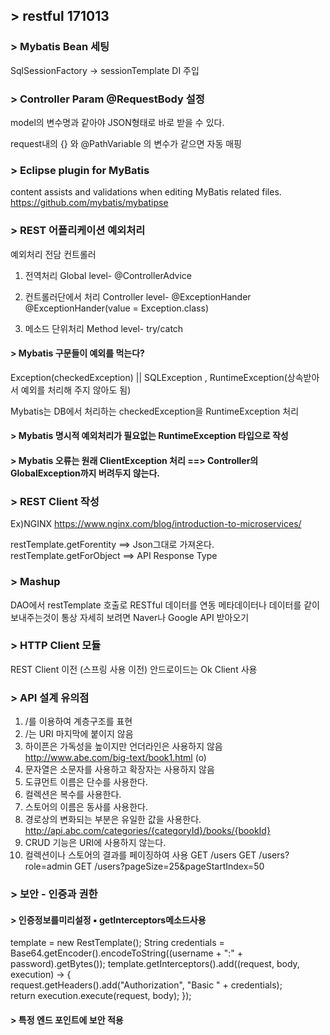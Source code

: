 ## > restful 171013
### > Mybatis Bean 세팅
SqlSessionFactory ->  sessionTemplate DI 주입 

### > Controller Param @RequestBody 설정
model의 변수명과 같아야 JSON형태로 바로 받을 수 있다.

request내의 {} 와  @PathVariable 의 변수가 같으면 자동 매핑 

### > Eclipse plugin for MyBatis
content assists and validations when editing MyBatis related files.
https://github.com/mybatis/mybatipse

### > REST 어플리케이션 예외처리 
예외처리 전담 컨트롤러 
1. 전역처리 Global level- @ControllerAdvice
2. 컨트롤러단에서 처리 Controller level- @ExceptionHander
 @ExceptionHander(value = Exception.class)
 
3. 메소드 단위처리 Method level- try/catch

#### > Mybatis 구문들이 예외를 먹는다?
Exception(checkedException)
||
SQLException , RuntimeException(상속받아서 예외를 처리해 주지 않아도 됨)

Mybatis는 DB에서 처리하는 checkedException을 RuntimeException 처리

#### > Mybatis 명시적 예외처리가 필요없는 RuntimeException 타입으로 작성

#### > Mybatis 오류는 원래  ClientException 처리 ==> Controller의 GlobalException까지 버려두지 않는다.

### > REST Client 작성
Ex)NGINX
https://www.nginx.com/blog/introduction-to-microservices/

restTemplate.getForentity ==> Json그대로 가져온다.
restTemplate.getForObject ==> API Response Type

### > Mashup
DAO에서 restTemplate 호출로 RESTful 데이터를 연동
메타데이터나 데이터를 같이 보내주는것이 통상
자세히 보려면 Naver나 Google API 받아오기

### > HTTP Client 모듈 
REST Client 이전 (스프링 사용 이전)
안드로이드는 Ok Client 사용


### > API 설계 유의점
1. /를 이용하여 계층구조를 표현
2. /는 URI 마지막에 붙이지 않음
3. 하이픈은 가독성을 높이지만 언더라인은 사용하지 않음 
http://www.abe.com/big-text/book1.html (o)
4. 문자열은 소문자를 사용하고 확장자는 사용하지 않음
5. 도큐먼트 이름은 단수를 사용한다.
6. 컬렉션은 복수를 사용한다.
7. 스토어의 이름은 동사를 사용한다.
8. 경로상의 변화되는 부분은 유일한 값을 사용한다.
http://api.abc.com/categories/{categoryId}/books/{bookId}
9. CRUD 기능은 URI에 사용하지 않는다.
10. 컬렉션이나 스토어의 결과를 페이징하여 사용
GET /users GET /users?role=admin
GET /users?pageSize=25&pageStartIndex=50

### > 보안 - 인증과 권한

#### > 인증정보를미리설정 ▪ getInterceptors메소드사용
template = new RestTemplate(); 
String credentials = Base64.getEncoder().encodeToString((username + ":" + password).getBytes()); template.getInterceptors().add((request, body, execution) -> {    
	request.getHeaders().add("Authorization", "Basic " + credentials);    
	return execution.execute(request, body); 
});

#### > 특정 엔드 포인트에 보안 적용


